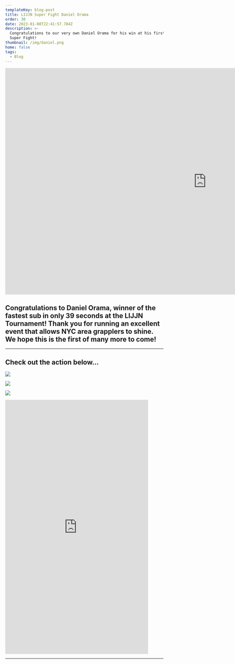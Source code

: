 ```yaml
---
templateKey: blog-post
title: LIJJN Super Fight Daniel Orama
order: 30
date: 2023-01-08T22:41:57.784Z
description: >-
  Congratulations to our very own Daniel Orama for his win at his first ever
  Super Fight! 
thumbnail: /img/daniel.png
home: false
tags:
  - Blog
---
```

<iframe width="1280" height="721" src="https://www.youtube.com/embed/FyKRnVYz3W0" title="Daniel Orama - LIJJN Super Fight" frameborder="0" allow="accelerometer; autoplay; clipboard-write; encrypted-media; gyroscope; picture-in-picture; web-share" allowfullscreen></iframe>

## **Congratulations to Daniel Orama, winner of the fastest sub in only 39 seconds at the LIJJN Tournament! Thank you for running an excellent event that allows NYC area grapplers to shine. We hope this is the first of many more to come!**

- - -

## Check out the action below...

![](/img/img_20230117_190912_953.jpg)

![](/img/img_20230117_190908_809.jpg)

![](/img/img_20230117_190906_139.jpg)

<iframe width="455" height="809" src="https://www.youtube.com/embed/AvUcK5q0Xj8" title="Daniel Orama Super Fight Submission - AT JIU-JITSU NYC" frameborder="0" allow="accelerometer; autoplay; clipboard-write; encrypted-media; gyroscope; picture-in-picture; web-share" allowfullscreen></iframe>

- - -
